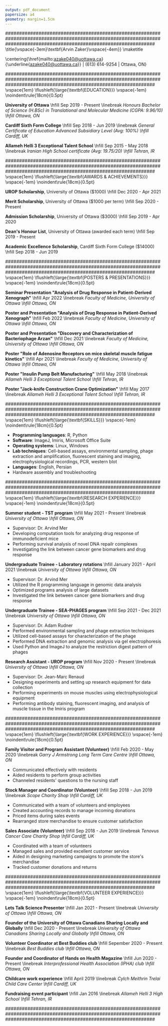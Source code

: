 ```yaml
---
output: pdf_document
papersize: a4
geometry: margin=1.5cm
---
```

######################################################################################################################################################################
\title{\vspace{-3em}\textbf{Arvin Zaker}\vspace{-4em}}
\maketitle

\centering{\href{mailto:azake040@uottawa.ca}{\underline{azake040@uottawa.ca}} | (613) 614-9254 | Ottawa, ON}

######################################################################################################################################################################
\vspace{1em}
\flushleft{\large{\textbf{EDUCATION}}} \vspace{-1em}
\noindent\rule{18cm}{0.5pt}

**University of Ottawa** \hfill Sep 2019 - Present \linebreak
_Honours Bachelor of Science (H.BSc) in Translational and Molecular Medicine (CGPA: 9.96/10) \hfill Ottawa, ON_

**Cardiff Sixth Form College** \hfill Sep 2018 - Jun 2019 \linebreak
_General Certificate of Education Advanced Subsidiary Level (Avg: 100%) \hfill Cardiff, UK_

**Allameh Helli 3 Exceptional Talent School** \hfill Sep 2015 - May 2018 \linebreak
_Iranian High School certificate (Avg: 19.75/20) \hfill Tehran, IR_

######################################################################################################################################################################
\vspace{1em}
\flushleft{\large{\textbf{AWARDS \& ACHIEVEMENTS}}} \vspace{-1em}
\noindent\rule{18cm}{0.5pt}

**UROP Scholarship**, University of Ottawa ($1000) \hfill Dec 2020 - Apr 2021

**Merit Scholarship**, University of Ottawa ($1000 per term) \hfill Sep 2020 - Present

**Admission Scholarship**, University of Ottawa ($3000) \hfill Sep 2019 - Apr 2020 

**Dean's Honour List**, University of Ottawa (awarded each term) \hfill Sep 2019 - Present

**Academic Excellence Scholarship**, Cardiff Sixth Form College ($14000) \hfill Sep 2018 - Jun 2019


######################################################################################################################################################################
\vspace{1em}
\flushleft{\large{\textbf{POSTERS \& PRESENTATIONS}}} \vspace{-1em}
\noindent\rule{18cm}{0.5pt}

**Seminar Presentation "Analysis of Drug Response in Patient-Derived Xenograph"** \hfill Apr 2022 \linebreak
_Faculty of Medicine, University of Ottawa \hfill Ottawa, ON_

**Poster and Presentation "Analysis of Drug Response in Patient-Derived Xenograph"**
\hfill Feb 2022 \linebreak
_Faculty of Medicine, University of Ottawa \hfill Ottawa, ON_

**Poster and Presentation "Discovery and Characterization of Bacteriophage Arzan"** \hfill Dec 2021 \linebreak 
_Faculty of Medicine, University of Ottawa \hfill Ottawa, ON_

**Poster "Role of Adenosine Receptors on mice skeletal muscle fatigue kinetics"** \hfill Apr 2021 \linebreak 
_Faculty of Medicine, University of Ottawa \hfill Ottawa, ON_

**Poster "Insulin Pump Belt Manufacturing"** \hfill May 2018 \linebreak 
_Allameh Helli 3 Exceptional Talent School \hfill Tehran, IR_

**Poster "Jack-knife Construction Crane Optimization"** \hfill May 2017 \linebreak 
_Allameh Helli 3 Exceptional Talent School \hfill Tehran, IR_ 

######################################################################################################################################################################
\vspace{1em}
\flushleft{\large{\textbf{SKILLS}}} \vspace{-1em}
\noindent\rule{18cm}{0.5pt}

+ **Programming languages**: R, Python
+ **Software**: ImageJ, Imiris, Microsoft Office Suite
+ **Operating systems**: Linux, Windows
+ **Lab techniques**: Cell-based assays, environmental sampling, phage extraction and amplification, fluorescent staining and imaging, electrophysiological recordings, PCR, western blot
+ **Languages**: English, Persian
+ Hardware assembly and troubleshooting

######################################################################################################################################################################
\vspace{1em}
\flushleft{\large{\textbf{RESEARCH EXPERIENCE}}} \vspace{-1em}
\noindent\rule{18cm}{0.5pt}

**Summer student - TST program** \hfill May 2021 - Present \linebreak
_University of Ottawa \hfill Ottawa, ON_ 

+ Supervisor: Dr. Arvind Mer
+ Developing computation tools for analyzing drug response of immunodeficient mice
+ Performing survival analysis of novel DNA repailr complexes
+ Investigating the link between cancer gene biomarkers and drug response

**Undergraduate Trainee - Laboratory rotations** \hfill January 2021 - April 2021 \linebreak
_University of Ottawa \hfill Ottawa, ON_ 

+ Supervisor: Dr. Arvind Mer
+ Utilized the R programming language in genomic data analysis
+ Optimized programs analysis of large datasets
+ Investigated the link between cancer gene biomarkers and drug response

**Undergraduate Trainee - SEA-PHAGES program** \hfill Sep 2021 - Dec 2021 \linebreak
_University of Ottawa \hfill Ottawa, ON_

+ Supervisor: Dr. Adam Rudner
+ Performed environmental sampling and phage extraction techniques
+ Utilized cell-based assays for characterization of the phage
+ Performed DNA extraction and genomic analysis via gel electrophoresis
+ Used Python and ImageJ to analyze the restriction digest pattern of phages

**Research Assistant - UROP program**  \hfill Nov 2020 - Present \linebreak     
_University of Ottawa \hfill Ottawa, ON_

+ Supervisor: Dr. Jean-Marc Renaud
+ Designing experiments and setting up research equipment for data collection
+ Performing experiments on mouse muscles using electrophysiological equipment
+ Performing antibody staining, fluorescent imaging, and analysis of muscle tissue in the Imiris program

######################################################################################################################################################################
\vspace{1em}
\flushleft{\large{\textbf{WORK EXPERIENCE}}} \vspace{-1em}
\noindent\rule{18cm}{0.5pt}

**Family Visitor and Program Assistant (Volunteer)** \hfill Feb 2020 - May 2020 \linebreak
_Garry J Armstrong Long Term Care Centre \hfill Ottawa, ON_ 

+ Communicated effectively with residents
+ Aided residents to perform group activities
+ Channeled residents' questions to the nursing staff

**Stock Manager and Coordinator (Volunteer)** \hfill Sep 2018 - Jun 2019  \linebreak
_Scope Charity Shop \hfill Cardiff, UK_ 

+ Communicated with a team of volunteers and employees
+ Created accounting records to manage incoming donations 
+ Priced items during sales events 
+ Rearranged store merchandise to ensure customer satisfaction


**Sales Associate (Volunteer)** \hfill Sep 2018 - Jun 2019 \linebreak
_Tenovus Cancer Care Charity Shop \hfill Cardiff, UK_ 

+ Coordinated with a team of volunteers 
+ Managed sales and provided excellent customer service 
+ Aided in designing marketing campaigns to promote the store's merchandise 
+ Tracked customer donations and returns

######################################################################################################################################################################
\vspace{1em}
\flushleft{\large{\textbf{VOLUNTEER EXPERIENCE}}} \vspace{-1em}
\noindent\rule{18cm}{0.5pt}

**Lets Talk Science Presenter** \hfill Jan 2021 - Present \linebreak
_University of Ottawa \hfill Ottawa, ON_

**Founder of the University of Ottawa Canadians Sharing Locally and Globally** \hfill Dec 2020 - Present \linebreak
_University of Ottawa Canadians Sharing Locally and Globally \hfill Ottawa, ON_

**Volunteer Coordinator at Best Buddies club** \hfill Sepember 2020 - Present \linebreak 
_Best Buddies club \hfill Ottawa, ON_

**Founder and Coordinator of Hands on Health Magazine** \hfill Jun 2020 - Present \linebreak
_Interprofessional Health Association (IPHA) club \hfill Ottawa, ON_

**Childcare work experience** \hfill April 2019 \linebreak
_Cylch Meithrin Trelai Child Care Center \hfill Cardiff, UK_

**Fundraising event participant**  \hfill Jan 2016 \linebreak
_Allameh Helli 3 High School \hfill Tehran, IR_


######################################################################################################################################################################
